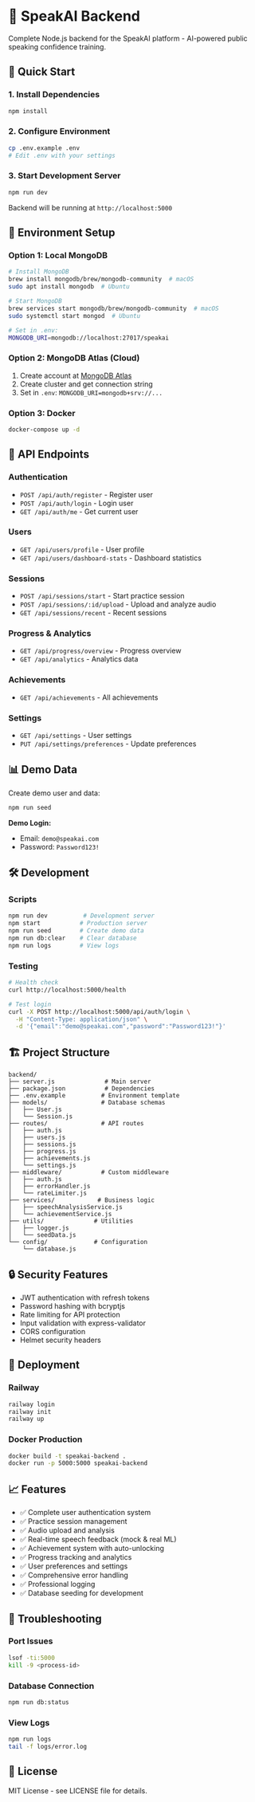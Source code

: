 # 🎤 SpeakAI Backend

Complete Node.js backend for the SpeakAI platform - AI-powered public speaking confidence training.

## 🚀 Quick Start

### 1. Install Dependencies
```bash
npm install
```

### 2. Configure Environment
```bash
cp .env.example .env
# Edit .env with your settings
```

### 3. Start Development Server
```bash
npm run dev
```

Backend will be running at `http://localhost:5000`

## 🔧 Environment Setup

### Option 1: Local MongoDB
```bash
# Install MongoDB
brew install mongodb/brew/mongodb-community  # macOS
sudo apt install mongodb  # Ubuntu

# Start MongoDB
brew services start mongodb/brew/mongodb-community  # macOS
sudo systemctl start mongod  # Ubuntu

# Set in .env:
MONGODB_URI=mongodb://localhost:27017/speakai
```

### Option 2: MongoDB Atlas (Cloud)
1. Create account at [MongoDB Atlas](https://www.mongodb.com/atlas)
2. Create cluster and get connection string
3. Set in `.env`: `MONGODB_URI=mongodb+srv://...`

### Option 3: Docker
```bash
docker-compose up -d
```

## 🎯 API Endpoints

### Authentication
- `POST /api/auth/register` - Register user
- `POST /api/auth/login` - Login user
- `GET /api/auth/me` - Get current user

### Users
- `GET /api/users/profile` - User profile
- `GET /api/users/dashboard-stats` - Dashboard statistics

### Sessions
- `POST /api/sessions/start` - Start practice session
- `POST /api/sessions/:id/upload` - Upload and analyze audio
- `GET /api/sessions/recent` - Recent sessions

### Progress & Analytics
- `GET /api/progress/overview` - Progress overview
- `GET /api/analytics` - Analytics data

### Achievements
- `GET /api/achievements` - All achievements

### Settings
- `GET /api/settings` - User settings
- `PUT /api/settings/preferences` - Update preferences

## 📊 Demo Data

Create demo user and data:
```bash
npm run seed
```

**Demo Login:**
- Email: `demo@speakai.com`
- Password: `Password123!`

## 🛠️ Development

### Scripts
```bash
npm run dev          # Development server
npm start           # Production server
npm run seed        # Create demo data
npm run db:clear    # Clear database
npm run logs        # View logs
```

### Testing
```bash
# Health check
curl http://localhost:5000/health

# Test login
curl -X POST http://localhost:5000/api/auth/login \
  -H "Content-Type: application/json" \
  -d '{"email":"demo@speakai.com","password":"Password123!"}'
```

## 🏗️ Project Structure

```
backend/
├── server.js              # Main server
├── package.json           # Dependencies
├── .env.example          # Environment template
├── models/               # Database schemas
│   ├── User.js
│   └── Session.js
├── routes/               # API routes
│   ├── auth.js
│   ├── users.js
│   ├── sessions.js
│   ├── progress.js
│   ├── achievements.js
│   └── settings.js
├── middleware/           # Custom middleware
│   ├── auth.js
│   ├── errorHandler.js
│   └── rateLimiter.js
├── services/            # Business logic
│   ├── speechAnalysisService.js
│   └── achievementService.js
├── utils/              # Utilities
│   ├── logger.js
│   └── seedData.js
└── config/             # Configuration
    └── database.js
```

## 🔒 Security Features

- JWT authentication with refresh tokens
- Password hashing with bcryptjs
- Rate limiting for API protection
- Input validation with express-validator
- CORS configuration
- Helmet security headers

## 🚀 Deployment

### Railway
```bash
railway login
railway init
railway up
```

### Docker Production
```bash
docker build -t speakai-backend .
docker run -p 5000:5000 speakai-backend
```

## 📈 Features

- ✅ Complete user authentication system
- ✅ Practice session management
- ✅ Audio upload and analysis
- ✅ Real-time speech feedback (mock & real ML)
- ✅ Achievement system with auto-unlocking
- ✅ Progress tracking and analytics
- ✅ User preferences and settings
- ✅ Comprehensive error handling
- ✅ Professional logging
- ✅ Database seeding for development

## 🔧 Troubleshooting

### Port Issues
```bash
lsof -ti:5000
kill -9 <process-id>
```

### Database Connection
```bash
npm run db:status
```

### View Logs
```bash
npm run logs
tail -f logs/error.log
```

## 📝 License

MIT License - see LICENSE file for details.
